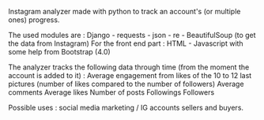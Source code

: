 Instagram analyzer made with python to track an account's (or multiple ones) progress.

The used modules are : Django - requests - json - re - BeautifulSoup (to get the data from Instagram)
For the front end part : HTML - Javascript with some help from Bootstrap (4.0)

The analyzer tracks the following data through time (from the moment the account is added to it) : 
Average engagement from likes of the 10 to 12 last pictures (number of likes compared to the number of followers)
Average comments
Average likes 
Number of posts 
Followings
Followers

Possible uses : social media marketing / IG accounts sellers and buyers.
